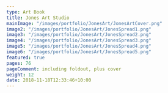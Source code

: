 ```yaml
---
type: Art Book
title: Jones Art Studio
mainImage: "/images/portfolio/JonesArt/JonesArtCover.png"
image2: "/images/portfolio/JonesArt/JonesSpread1.png"
image3: "/images/portfolio/JonesArt/JonesSpread2.png"
image4: "/images/portfolio/JonesArt/JonesSpread3.png"
image5: "/images/portfolio/JonesArt/JonesSpread4.png"
image6: "/images/portfolio/JonesArt/JonesSpread5.png"
featured: true
pages: 76
pageComment: including foldout, plus cover
weight: 12
date: 2018-11-18T12:33:46+10:00
---
```

